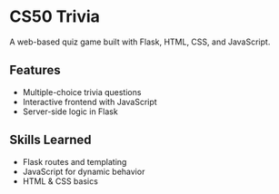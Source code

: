 # CS50 Trivia

A web-based quiz game built with Flask, HTML, CSS, and JavaScript.  

## Features
- Multiple-choice trivia questions
- Interactive frontend with JavaScript
- Server-side logic in Flask

## Skills Learned
- Flask routes and templating
- JavaScript for dynamic behavior
- HTML & CSS basics
